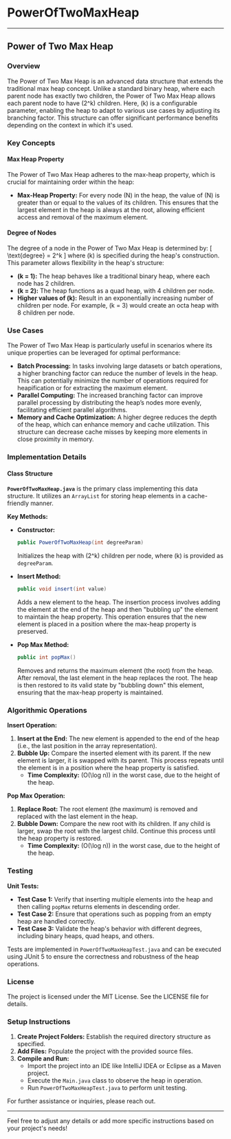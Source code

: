 # PowerOfTwoMaxHeap


---

## Power of Two Max Heap

### Overview

The Power of Two Max Heap is an advanced data structure that extends the traditional max heap concept. Unlike a standard binary heap, where each parent node has exactly two children, the Power of Two Max Heap allows each parent node to have \(2^k\) children. Here, \(k\) is a configurable parameter, enabling the heap to adapt to various use cases by adjusting its branching factor. This structure can offer significant performance benefits depending on the context in which it's used.

### Key Concepts

#### Max Heap Property

The Power of Two Max Heap adheres to the max-heap property, which is crucial for maintaining order within the heap:
- **Max-Heap Property:** For every node \(N\) in the heap, the value of \(N\) is greater than or equal to the values of its children. This ensures that the largest element in the heap is always at the root, allowing efficient access and removal of the maximum element.

#### Degree of Nodes

The degree of a node in the Power of Two Max Heap is determined by:
\[ \text{degree} = 2^k \]
where \(k\) is specified during the heap's construction. This parameter allows flexibility in the heap's structure:
- **\(k = 1\):** The heap behaves like a traditional binary heap, where each node has 2 children.
- **\(k = 2\):** The heap functions as a quad heap, with 4 children per node.
- **Higher values of \(k\):** Result in an exponentially increasing number of children per node. For example, \(k = 3\) would create an octa heap with 8 children per node.

### Use Cases

The Power of Two Max Heap is particularly useful in scenarios where its unique properties can be leveraged for optimal performance:
- **Batch Processing:** In tasks involving large datasets or batch operations, a higher branching factor can reduce the number of levels in the heap. This can potentially minimize the number of operations required for heapification or for extracting the maximum element.
- **Parallel Computing:** The increased branching factor can improve parallel processing by distributing the heap’s nodes more evenly, facilitating efficient parallel algorithms.
- **Memory and Cache Optimization:** A higher degree reduces the depth of the heap, which can enhance memory and cache utilization. This structure can decrease cache misses by keeping more elements in close proximity in memory.

### Implementation Details

#### Class Structure

**`PowerOfTwoMaxHeap.java`** is the primary class implementing this data structure. It utilizes an `ArrayList` for storing heap elements in a cache-friendly manner.

**Key Methods:**

- **Constructor:**
  ```java
  public PowerOfTwoMaxHeap(int degreeParam)
  ```
  Initializes the heap with \(2^k\) children per node, where \(k\) is provided as `degreeParam`.

- **Insert Method:**
  ```java
  public void insert(int value)
  ```
  Adds a new element to the heap. The insertion process involves adding the element at the end of the heap and then "bubbling up" the element to maintain the heap property. This operation ensures that the new element is placed in a position where the max-heap property is preserved.

- **Pop Max Method:**
  ```java
  public int popMax()
  ```
  Removes and returns the maximum element (the root) from the heap. After removal, the last element in the heap replaces the root. The heap is then restored to its valid state by "bubbling down" this element, ensuring that the max-heap property is maintained.

### Algorithmic Operations

**Insert Operation:**
1. **Insert at the End:** The new element is appended to the end of the heap (i.e., the last position in the array representation).
2. **Bubble Up:** Compare the inserted element with its parent. If the new element is larger, it is swapped with its parent. This process repeats until the element is in a position where the heap property is satisfied.
   - **Time Complexity:** \(O(\log n)\) in the worst case, due to the height of the heap.

**Pop Max Operation:**
1. **Replace Root:** The root element (the maximum) is removed and replaced with the last element in the heap.
2. **Bubble Down:** Compare the new root with its children. If any child is larger, swap the root with the largest child. Continue this process until the heap property is restored.
   - **Time Complexity:** \(O(\log n)\) in the worst case, due to the height of the heap.

### Testing

**Unit Tests:**
- **Test Case 1:** Verify that inserting multiple elements into the heap and then calling `popMax` returns elements in descending order.
- **Test Case 2:** Ensure that operations such as popping from an empty heap are handled correctly.
- **Test Case 3:** Validate the heap's behavior with different degrees, including binary heaps, quad heaps, and others.

Tests are implemented in `PowerOfTwoMaxHeapTest.java` and can be executed using JUnit 5 to ensure the correctness and robustness of the heap operations.

### License

The project is licensed under the MIT License. See the LICENSE file for details.

### Setup Instructions

1. **Create Project Folders:** Establish the required directory structure as specified.
2. **Add Files:** Populate the project with the provided source files.
3. **Compile and Run:**
   - Import the project into an IDE like IntelliJ IDEA or Eclipse as a Maven project.
   - Execute the `Main.java` class to observe the heap in operation.
   - Run `PowerOfTwoMaxHeapTest.java` to perform unit testing.

For further assistance or inquiries, please reach out.

--- 
Feel free to adjust any details or add more specific instructions based on your project's needs!
